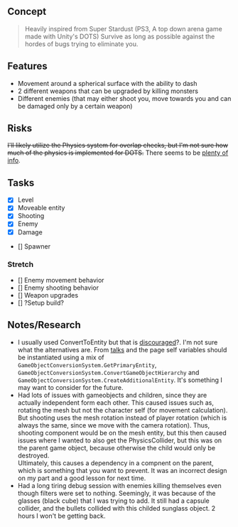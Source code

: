 ## Concept
> Heavily inspired from Super Stardust (PS3, A top down arena game made with Unity's DOTS)
Survive as long as possible against the hordes of bugs trying to eliminate you.

## Features
* Movement around a spherical surface with the ability to dash
* 2 different weapons that can be upgraded by killing monsters
* Different enemies (that may either shoot you, move towards you and can be damaged only by a certain weapon)

## Risks
~~I'll likely utilize the Physics system for overlap checks, but I'm not sure how much of the physics is implemented for DOTS.~~ There seems to be [plenty of info](https://docs.unity3d.com/Packages/com.unity.physics@0.6/manual/getting_started.html).

## Tasks
* [X] Level
* [X] Moveable entity
* [X] Shooting
* [X] Enemy
* [X] Damage
* [] Spawner
### Stretch
* [] Enemy movement behavior
* [] Enemy shooting behavior
* [] Weapon upgrades
* [] ?Setup build?

## Notes/Research
* I usually used ConvertToEntity but that is [discouraged](https://docs.unity3d.com/Packages/com.unity.entities@0.16/manual/conversion.html#scene-conversion)?. I'm not sure what the alternatives are. From [talks](https://www.youtube.com/watch?v=BNMrevfB6Q0) and the page self variables should be instantiated using a mix of `GameObjectConversionSystem.GetPrimaryEntity`, `GameObjectConversionSystem.ConvertGameObjectHierarchy` and `GameObjectConversionSystem.CreateAdditionalEntity`. It's something I may want to consider for the future.
* Had lots of issues with gameobjects and children, since they are actually independent form each other. This caused issues such as, rotating the mesh but not the character self (for movement calculation). But shooting uses the mesh rotation instead of player rotation (which is always the same, since we move with the camera rotation). Thus, shooting component would be on the mesh entity, but this then caused issues where I wanted to also get the PhysicsCollider, but this was on the parent game object, because otherwise the child would only be destroyed.  
Ultimately, this causes a dependency in a compnent on the parent, which is something that you want to prevent. It was an incorrect design on my part and a good lesson for next time. 
* Had a long tiring debug session with enemies killing themselves even though filters were set to nothing. Seemingly, it was because of the glasses (black cube) that I was trying to add. It still had a capsule collider, and the bullets collided with this childed sunglass object. 2 hours I won't be getting back.